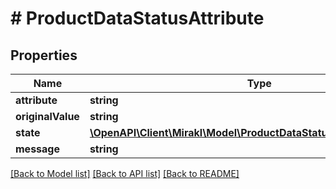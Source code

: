 # # ProductDataStatusAttribute

## Properties

Name | Type | Description | Notes
------------ | ------------- | ------------- | -------------
**attribute** | **string** |  |
**originalValue** | **string** |  |
**state** | [**\OpenAPI\Client\Mirakl\Model\ProductDataStatusAttributeValueState**](ProductDataStatusAttributeValueState.md) |  |
**message** | **string** |  |

[[Back to Model list]](../../README.md#models) [[Back to API list]](../../README.md#endpoints) [[Back to README]](../../README.md)
